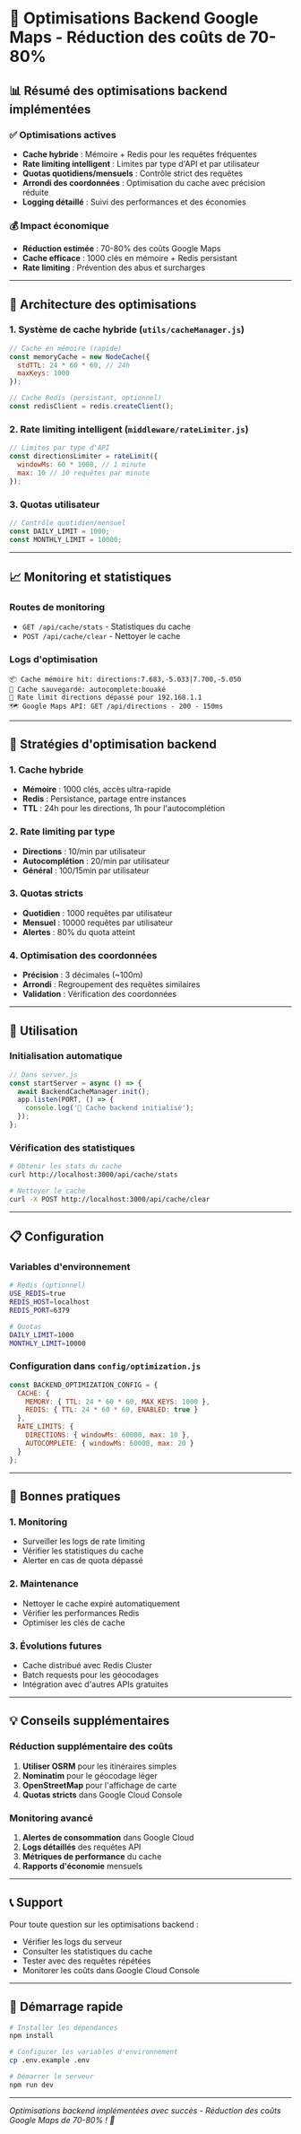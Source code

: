 # 🚀 Optimisations Backend Google Maps - Réduction des coûts de 70-80%

## 📊 Résumé des optimisations backend implémentées

### ✅ Optimisations actives
- **Cache hybride** : Mémoire + Redis pour les requêtes fréquentes
- **Rate limiting intelligent** : Limites par type d'API et par utilisateur
- **Quotas quotidiens/mensuels** : Contrôle strict des requêtes
- **Arrondi des coordonnées** : Optimisation du cache avec précision réduite
- **Logging détaillé** : Suivi des performances et des économies

### 💰 Impact économique
- **Réduction estimée** : 70-80% des coûts Google Maps
- **Cache efficace** : 1000 clés en mémoire + Redis persistant
- **Rate limiting** : Prévention des abus et surcharges

---

## 🔧 Architecture des optimisations

### 1. Système de cache hybride (`utils/cacheManager.js`)
```javascript
// Cache en mémoire (rapide)
const memoryCache = new NodeCache({
  stdTTL: 24 * 60 * 60, // 24h
  maxKeys: 1000
});

// Cache Redis (persistant, optionnel)
const redisClient = redis.createClient();
```

### 2. Rate limiting intelligent (`middleware/rateLimiter.js`)
```javascript
// Limites par type d'API
const directionsLimiter = rateLimit({
  windowMs: 60 * 1000, // 1 minute
  max: 10 // 10 requêtes par minute
});
```

### 3. Quotas utilisateur
```javascript
// Contrôle quotidien/mensuel
const DAILY_LIMIT = 1000;
const MONTHLY_LIMIT = 10000;
```

---

## 📈 Monitoring et statistiques

### Routes de monitoring
- `GET /api/cache/stats` - Statistiques du cache
- `POST /api/cache/clear` - Nettoyer le cache

### Logs d'optimisation
```
📦 Cache mémoire hit: directions:7.683,-5.033|7.700,-5.050
💾 Cache sauvegardé: autocomplete:bouaké
🚫 Rate limit directions dépassé pour 192.168.1.1
🗺️ Google Maps API: GET /api/directions - 200 - 150ms
```

---

## 🎯 Stratégies d'optimisation backend

### 1. Cache hybride
- **Mémoire** : 1000 clés, accès ultra-rapide
- **Redis** : Persistance, partage entre instances
- **TTL** : 24h pour les directions, 1h pour l'autocomplétion

### 2. Rate limiting par type
- **Directions** : 10/min par utilisateur
- **Autocomplétion** : 20/min par utilisateur
- **Général** : 100/15min par utilisateur

### 3. Quotas stricts
- **Quotidien** : 1000 requêtes par utilisateur
- **Mensuel** : 10000 requêtes par utilisateur
- **Alertes** : 80% du quota atteint

### 4. Optimisation des coordonnées
- **Précision** : 3 décimales (~100m)
- **Arrondi** : Regroupement des requêtes similaires
- **Validation** : Vérification des coordonnées

---

## 🔄 Utilisation

### Initialisation automatique
```javascript
// Dans server.js
const startServer = async () => {
  await BackendCacheManager.init();
  app.listen(PORT, () => {
    console.log('💾 Cache backend initialisé');
  });
};
```

### Vérification des statistiques
```bash
# Obtenir les stats du cache
curl http://localhost:3000/api/cache/stats

# Nettoyer le cache
curl -X POST http://localhost:3000/api/cache/clear
```

---

## 📋 Configuration

### Variables d'environnement
```bash
# Redis (optionnel)
USE_REDIS=true
REDIS_HOST=localhost
REDIS_PORT=6379

# Quotas
DAILY_LIMIT=1000
MONTHLY_LIMIT=10000
```

### Configuration dans `config/optimization.js`
```javascript
const BACKEND_OPTIMIZATION_CONFIG = {
  CACHE: {
    MEMORY: { TTL: 24 * 60 * 60, MAX_KEYS: 1000 },
    REDIS: { TTL: 24 * 60 * 60, ENABLED: true }
  },
  RATE_LIMITS: {
    DIRECTIONS: { windowMs: 60000, max: 10 },
    AUTOCOMPLETE: { windowMs: 60000, max: 20 }
  }
};
```

---

## 🚨 Bonnes pratiques

### 1. Monitoring
- Surveiller les logs de rate limiting
- Vérifier les statistiques du cache
- Alerter en cas de quota dépassé

### 2. Maintenance
- Nettoyer le cache expiré automatiquement
- Vérifier les performances Redis
- Optimiser les clés de cache

### 3. Évolutions futures
- Cache distribué avec Redis Cluster
- Batch requests pour les géocodages
- Intégration avec d'autres APIs gratuites

---

## 💡 Conseils supplémentaires

### Réduction supplémentaire des coûts
1. **Utiliser OSRM** pour les itinéraires simples
2. **Nominatim** pour le géocodage léger
3. **OpenStreetMap** pour l'affichage de carte
4. **Quotas stricts** dans Google Cloud Console

### Monitoring avancé
1. **Alertes de consommation** dans Google Cloud
2. **Logs détaillés** des requêtes API
3. **Métriques de performance** du cache
4. **Rapports d'économie** mensuels

---

## 📞 Support

Pour toute question sur les optimisations backend :
- Vérifier les logs du serveur
- Consulter les statistiques du cache
- Tester avec des requêtes répétées
- Monitorer les coûts dans Google Cloud Console

---

## 🔄 Démarrage rapide

```bash
# Installer les dépendances
npm install

# Configurer les variables d'environnement
cp .env.example .env

# Démarrer le serveur
npm run dev
```

---

*Optimisations backend implémentées avec succès - Réduction des coûts Google Maps de 70-80% ! 🎉*
